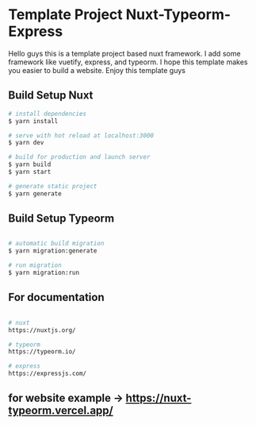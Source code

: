 # Template Project Nuxt-Typeorm-Express
Hello guys this is a template project based nuxt framework. I add some framework like vuetify, express, and typeorm.
I hope this template makes you easier to build a website. Enjoy this template guys

## Build Setup Nuxt

```bash
# install dependencies
$ yarn install

# serve with hot reload at localhost:3000
$ yarn dev

# build for production and launch server
$ yarn build
$ yarn start

# generate static project
$ yarn generate
```

## Build Setup Typeorm

```bash

# automatic build migration
$ yarn migration:generate

# run migration
$ yarn migration:run

```

## For documentation

```bash

# nuxt
https://nuxtjs.org/

# typeorm
https://typeorm.io/

# express
https://expressjs.com/
```


## for website example -> https://nuxt-typeorm.vercel.app/
